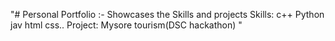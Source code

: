 "# Personal Portfolio :- Showcases the Skills and projects 
Skills:
	c++
	Python
	jav
	html
	css..
Project:
	Mysore tourism(DSC hackathon)
" 
